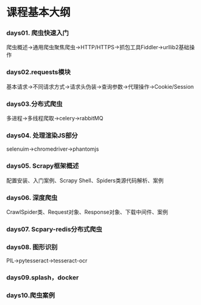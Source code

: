 # 课程基本大纲

### days01. 爬虫快速入门
爬虫概述->通用爬虫聚焦爬虫->HTTP/HTTPS->抓包工具Fiddler->urllib2基础操作

### days02.requests模块
基本请求->不同请求方式->请求头伪装->查询参数->代理操作->Cookie/Session

### days03.分布式爬虫
多进程->多线程爬取->celery->rabbitMQ

### days04. 处理渲染JS部分
selenuim->chromedriver->phantomjs

### days05. Scrapy框架概述
配置安装、入门案例、Scrapy Shell、Spiders类源代码解析、案例

### days06. 深度爬虫
CrawlSpider类、Request对象、Response对象、下载中间件、案例

### days07. Scpary-redis分布式爬虫

### days08. 图形识别
PIL->pytesseract->tesseract-ocr

### days09.splash，docker

### days10.爬虫案例